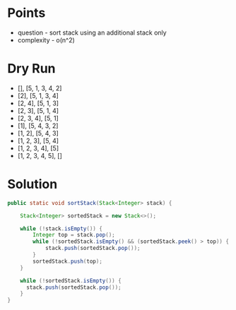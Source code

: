 # Points

- question - sort stack using an additional stack only
- complexity - o(n^2)

# Dry Run

- [], [5, 1, 3, 4, 2]
- [2], [5, 1, 3, 4]
- [2, 4], [5, 1, 3]
- [2, 3], [5, 1, 4]
- [2, 3, 4], [5, 1]
- [1], [5, 4, 3, 2]
- [1, 2], [5, 4, 3]
- [1, 2, 3], [5, 4]
- [1, 2, 3, 4], [5]
- [1, 2, 3, 4, 5], []

# Solution

```java
public static void sortStack(Stack<Integer> stack) {

    Stack<Integer> sortedStack = new Stack<>();

    while (!stack.isEmpty()) {
        Integer top = stack.pop();
        while (!sortedStack.isEmpty() && (sortedStack.peek() > top)) {
            stack.push(sortedStack.pop());
        }
        sortedStack.push(top);
    }

    while (!sortedStack.isEmpty()) {
      stack.push(sortedStack.pop());
    }
}
```
